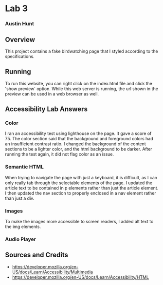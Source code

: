 # Lab 3
### Austin Hunt

## Overview

This project contains a fake birdwatching page that I styled according to the specifications.

## Running

To run this website, you can right click on the index.html file and click the 'show preview' option. While this web server is running, the url shown in the preview can be used in a web browser as well.

## Accessibility Lab Answers

### Color

I ran an accessibility test using lighthouse on the page. It gave a score of 75. The color section said that the background and foreground colors had an insufficient contrast ratio. I changed the background of the content sections to be a lighter color, and the html background to be darker. After running the test again, it did not flag color as an issue.

### Semantic HTML

When trying to navigate the page with just a keyboard, it is difficult, as I can only really tab through the selectable elements of the page. I updated the article text to be contained in p elements rather than just the article element. I then updated the nav section to properly enclosed in a nav element rather than just a div.

### Images

To make the images more accessible to screen readers, I added alt text to the img elements.

### Audio Player



## Sources and Credits

* https://developer.mozilla.org/en-US/docs/Learn/Accessibility/Multimedia
* https://developer.mozilla.org/en-US/docs/Learn/Accessibility/HTML
